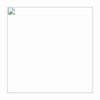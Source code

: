 

<p align="center"> <img src="https://64.media.tumblr.com/a67d78ad9e9e74b1af91f3c714d89d82/4f40fffbd10aa8db-2d/s540x810/2b073bb6ec3687b3264a221b768c552dbf918998.gifv" width="200" height="200">


<!--
**whannells/whannells** is a ✨ _special_ ✨ repository because its `README.md` (this file) appears on your GitHub profile.

Here are some ideas to get you started:

- 🔭 I’m currently working on ...
- 🌱 I’m currently learning ...
- 👯 I’m looking to collaborate on ...
- 🤔 I’m looking for help with ...
- 💬 Ask me about ...
- 📫 How to reach me: ...
- 😄 Pronouns: ...
- ⚡ Fun fact: ...
-->

